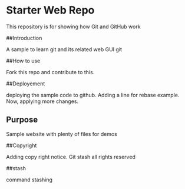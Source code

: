 # Starter Web Repo

This repository is for showing how Git and GitHub work

##Introduction 

A sample to learn git and its related web GUI git

##How to use

Fork this repo and contribute to this. 

##Deployement

deploying the sample code to github. Adding a line for rebase example.
Now, applying more changes. 

## Purpose

Sample website with plenty of files for demos

##Copyright

Adding copy right notice. Git stash all rights reserved

##stash

command stashing
